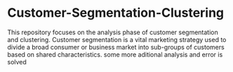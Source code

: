 # Customer-Segmentation-Clustering
This repository focuses on the analysis phase of customer segmentation and clustering. Customer segmentation is a vital marketing strategy used to divide a broad consumer or business market into sub-groups of customers based on shared characteristics.
some more aditional analysis and error is solved
